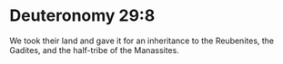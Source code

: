 # Deuteronomy 29:8

We took their land and gave it for an inheritance to the Reubenites, the Gadites, and the half-tribe of the Manassites.
